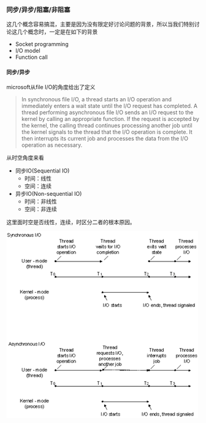 ### 同步/异步/阻塞/非阻塞

这几个概念容易搞混，主要是因为没有限定好讨论问题的背景，所以当我们特别讨论这几个概念时，一定是在如下的背景
- Socket programming
- I/O model
- Function call

#### 同步/异步

microsoft从file I/O的角度给出了定义
>In synchronous file I/O, a thread starts an I/O operation and immediately enters a wait state until the I/O request has completed. A thread performing asynchronous file I/O sends an I/O request to the kernel by calling an appropriate function. If the request is accepted by the kernel, the calling thread continues processing another job until the kernel signals to the thread that the I/O operation is complete. It then interrupts its current job and processes the data from the I/O operation as necessary.

从时空角度来看
- 同步IO(Sequential IO)
  - 时间：线性
  - 空间：连续
- 异步IO(Non-sequential IO)
  - 时间：非线性
  - 空间：非连续

这里面时空是否线性，连续，时区分二者的根本原因。

  <img width="500"  src="img/sync-async-io.png"/>
